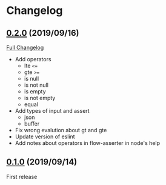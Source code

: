 Changelog
==

## [0.2.0](https://github.com/s1r-J/node-red-contrib-flow-asserter/tree/0.2.0) (2019/09/16)
[Full Changelog](https://github.com/s1r-J/node-red-contrib-flow-asserter/compare/0.1.0...0.2.0)

- Add operators
    - lte `<=`
    - gte `>=`
    - is null
    - is not null
    - is empty
    - is not empty
    - equal
- Add types of input and assert
    - json
    - buffer
- Fix wrong evalution about gt and gte
- Update version of eslint
- Add notes about operators in flow-asserter in node's help

## [0.1.0](https://github.com/s1r-J/node-red-contrib-flow-asserter/tree/0.1.0) (2019/09/14)

First release
